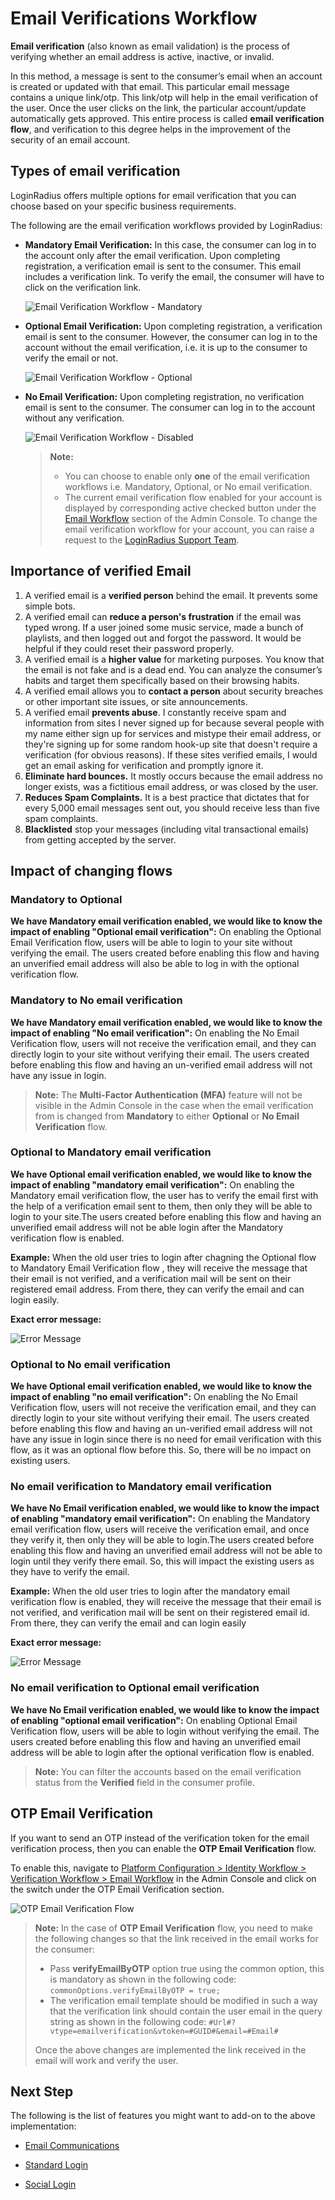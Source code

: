 # Email Verifications Workflow

**Email verification** (also known as email validation) is the process of verifying whether an email address is active, inactive, or invalid.

In this method, a message is sent to the consumer’s email when an account is created or updated with that email. This particular email message contains a unique link/otp. This link/otp will help in the email verification of the user. Once the user clicks on the link, the particular account/update automatically gets approved. This entire process is called **email verification flow**, and verification to this degree helps in the improvement of the security of an email account.

## Types of email verification

LoginRadius offers multiple options for email verification that you can choose based on your specific business requirements.

The following are the email verification workflows provided by LoginRadius:

- **Mandatory Email Verification:** In this case, the consumer can log in to the account only after the email verification. Upon completing registration, a verification email is sent to the consumer. This email includes a verification link. To verify the email, the consumer will have to click on the verification link.

  ![Email Verification Workflow - Mandatory](https://apidocs.lrcontent.com/images/VerificationFlow_1_114044749563ad6b43e2f550.14501129.png "Email Verification Workflow - Mandatory")

- **Optional Email Verification:** Upon completing registration, a verification email is sent to the consumer. However, the consumer can log in to the account without the email verification, i.e. it is up to the consumer to verify the email or not.

  ![Email Verification Workflow - Optional](https://apidocs.lrcontent.com/images/VerificationFlow_2_31724217863ad6da36708f8.92746901.png "Email Verification Workflow - Optional")

- **No Email Verification:** Upon completing registration, no verification email is sent to the consumer. The consumer can log in to the account without any verification.

  ![Email Verification Workflow - Disabled](https://apidocs.lrcontent.com/images/VerificationFlow_3_86508035163ad6f16649c91.37096891.png "Email Verification Workflow - Disabled")

  > **Note:**
  >
  > - You can choose to enable only **one** of the email verification workflows i.e. Mandatory, Optional, or No email verification.
  > - The current email verification flow enabled for your account is displayed by corresponding active checked button under the [Email Workflow](https://adminconsole.loginradius.com/platform-configuration/identity-workflow/verification-workflow/email-workflow) section of the Admin Console. To change the email verification workflow for your account, you can raise a request to the [LoginRadius Support Team](https://adminconsole.loginradius.com/support/tickets/open-a-new-ticket).

## Importance of verified Email

1.  A verified email is a **verified person** behind the email. It prevents some simple bots.
2.  A verified email can **reduce a person's frustration** if the email was typed wrong. If a user joined some music service, made a bunch of playlists, and then logged out and forgot the password. It would be helpful if they could reset their password properly.
3.  A verified email is a **higher value** for marketing purposes. You know that the email is not fake and is a dead end. You can analyze the consumer’s habits and target them specifically based on their browsing habits.
4.  A verified email allows you to **contact a person** about security breaches or other important site issues, or site announcements.
5.  A verified email **prevents abuse**. I constantly receive spam and information from sites I never signed up for because several people with my name either sign up for services and mistype their email address, or they're signing up for some random hook-up site that doesn't require a verification (for obvious reasons). If these sites verified emails, I would get an email asking for verification and promptly ignore it.
6.  **Eliminate hard bounces.** It mostly occurs because the email address no longer exists, was a fictitious email address, or was closed by the user.
7.  **Reduces Spam Complaints.** It is a best practice that dictates that for every 5,000 email messages sent out, you should receive less than five spam complaints.
8.  **Blacklisted** stop your messages (including vital transactional emails) from getting accepted by the server.

## Impact of changing flows

### Mandatory to Optional

**We have Mandatory email verification enabled, we would like to know the impact of enabling "Optional email verification":** On enabling the Optional Email Verification flow, users will be able to login to your site without verifying the email. The users created before enabling this flow and having an unverified email address will also be able to log in with the optional verification flow.

### Mandatory to No email verification

**We have Mandatory email verification enabled, we would like to know the impact of enabling "No email verification":** On enabling the No Email Verification flow, users will not receive the verification email, and they can directly login to your site without verifying their email. The users created before enabling this flow and having an un-verified email address will not have any issue in login.

> **Note:** The **Multi-Factor Authentication (MFA)** feature will not be visible in the Admin Console in the case when the email verification from is changed from **Mandatory** to either **Optional** or **No Email Verification** flow.

### Optional to Mandatory email verification

**We have Optional email verification enabled, we would like to know the impact of enabling "mandatory email verification":** On enabling the Mandatory email verification flow, the user has to verify the email first with the help of a verification email sent to them, then only they will be able to login to your site.The users created before enabling this flow and having an unverified email address will not be able login after the Mandatory verification flow is enabled.

**Example:** When the old user tries to login after chagning the Optional flow to Mandatory Email Verification flow , they will receive the message that their email is not verified, and a verification mail will be sent on their registered email address. From there, they can verify the email and can login easily.

**Exact error message:**

![Error Message](https://apidocs.lrcontent.com/images/image-23_304628e3bbfeab116.94122096.png "Error Message")

### Optional to No email verification

**We have Optional email verification enabled, we would like to know the impact of enabling "no email verification":** On enabling the No Email Verification flow, users will not receive the verification email, and they can directly login to your site without verifying their email. The users created before enabling this flow and having an un-verified email address will not have any issue in login since there is no need for email verification with this flow, as it was an optional flow before this. So, there will be no impact on existing users.

### No email verification to Mandatory email verification

**We have No Email verification enabled, we would like to know the impact of enabling "mandatory email verification":** On enabling the Mandatory email verification flow, users will receive the verification email, and once they verify it, then only they will be able to login.The users created before enabling this flow and having an unverified email address will not be able to login until they verify there email. So, this will impact the existing users as they have to verify the email.

**Example:** When the old user tries to login after the mandatory email verification flow is enabled, they will receive the message that their email is not verified, and verification mail will be sent on their registered email id. From there, they can verify the email and can login easily

**Exact error message:**

![Error Message](https://apidocs.lrcontent.com/images/image-23_304628e3bbfeab116.94122096.png "Error Message")

### No email verification to Optional email verification

**We have No Email verification enabled, we would like to know the impact of enabling "optional email verification":** On enabling Optional Email Verification flow, users will be able to login without verifying the email. The users created before enabling this flow and having an unverified email address will be able to login after the optional verification flow is enabled.

> **Note:** You can filter the accounts based on the email verification status from the **Verified** field in the consumer profile.

## OTP Email Verification

If you want to send an OTP instead of the verification token for the email verification process, then you can enable the **OTP Email Verification** flow.

To enable this, navigate to [Platform Configuration > Identity Workflow > Verification Workflow > Email Workflow](https://adminconsole.loginradius.com/platform-configuration/identity-workflow/verification-workflow/email-workflow) in the Admin Console and click on the switch under the OTP Email Verification section.

![OTP Email Verification Flow](https://apidocs.lrcontent.com/images/VerificationFlow_4_205066724263ad70218a30a1.52885242.png "OTP Email Verification Flow")

> **Note:** In the case of **OTP Email Verification** flow, you need to make the following changes so that the link received in the email works for the consumer:
>
> - Pass **verifyEmailByOTP** option true using the common option, this is mandatory as shown in the following code: `commonOptions.verifyEmailByOTP = true;`
> - The verification email template should be modified in such a way that the verification link should contain the user email in the query string as shown in the following code: `#Url#?vtype=emailverification&vtoken=#GUID#&email=#Email#`
>
> Once the above changes are implemented the link received in the email will work and verify the user.

## Next Step

The following is the list of features you might want to add-on to the above implementation:

- [Email Communications](/authentication/concepts/email-communications/)

- [Standard Login](/authentication/quick-start/standard-login/)

- [Social Login](/authentication/quick-start/social-login/)
